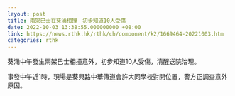 ```yaml
---
layout: post
title: 兩架巴士在葵涌相撞　初步知道10人受傷
date: 2022-10-03 13:38:55.000000000 +08:00
link: https://news.rthk.hk/rthk/ch/component/k2/1669464-20221003.htm
categories: rthk
---
```


葵涌中午發生兩架巴士相撞意外，初步知道10人受傷，清醒送院治理。

事發中午近1時，現場是葵興路中華傳道會許大同學校對開位置，警方正調查意外原因。
